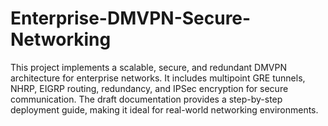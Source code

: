 # Enterprise-DMVPN-Secure-Networking
This project implements a scalable, secure, and redundant DMVPN architecture for enterprise networks. It includes multipoint GRE tunnels, NHRP, EIGRP routing, redundancy, and IPSec encryption for secure communication. The draft documentation provides a step-by-step deployment guide, making it ideal for real-world networking environments. 
